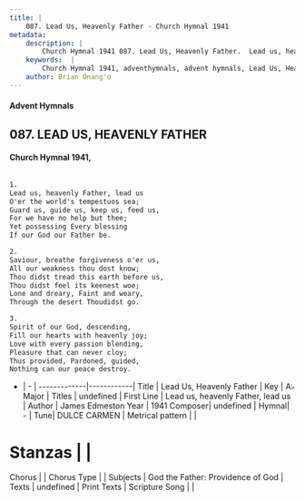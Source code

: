 ```yaml
---
title: |
    087. Lead Us, Heavenly Father - Church Hymnal 1941
metadata:
    description: |
        Church Hymnal 1941 087. Lead Us, Heavenly Father.  Lead us, heavenly Father, lead us  O'er the world's tempestuos sea;  Guard us, guide us, keep us, feed us,  For we have no help but thee;  Yet possessing Every blessing  If our God our Father be.  
    keywords:  |
        Church Hymnal 1941, adventhymnals, advent hymnals, Lead Us, Heavenly Father, Lead us, heavenly Father, lead us. 
    author: Brian Onang'o
---
```


#### Advent Hymnals
## 087. LEAD US, HEAVENLY FATHER
####  Church Hymnal 1941,

```txt

1.
Lead us, heavenly Father, lead us 
O'er the world's tempestuos sea; 
Guard us, guide us, keep us, feed us, 
For we have no help but thee; 
Yet possessing Every blessing 
If our God our Father be. 

2.
Saviour, breathe forgiveness o'er us, 
All our weakness thou dost know; 
Thou didst tread this earth before us, 
Thou didst feel its keenest woe; 
Lone and dreary, Faint and weary, 
Through the desert Thoudidst go. 

3.
Spirit of our God, descending, 
Fill our hearts with heavenly joy; 
Love with every passion blending, 
Pleasure that can never cloy; 
Thus provided, Pardoned, guided, 
Nothing can our peace destroy.


```

- |   -  |
-------------|------------|
Title | Lead Us, Heavenly Father |
Key | A♭ Major |
Titles | undefined |
First Line | Lead us, heavenly Father, lead us |
Author | James Edmeston
Year | 1941
Composer| undefined |
Hymnal|  - |
Tune| DULCE CARMEN |
Metrical pattern | |
# Stanzas |  |
Chorus |  |
Chorus Type |  |
Subjects | God the Father: Providence of God |
Texts | undefined |
Print Texts | 
Scripture Song |  |
    

